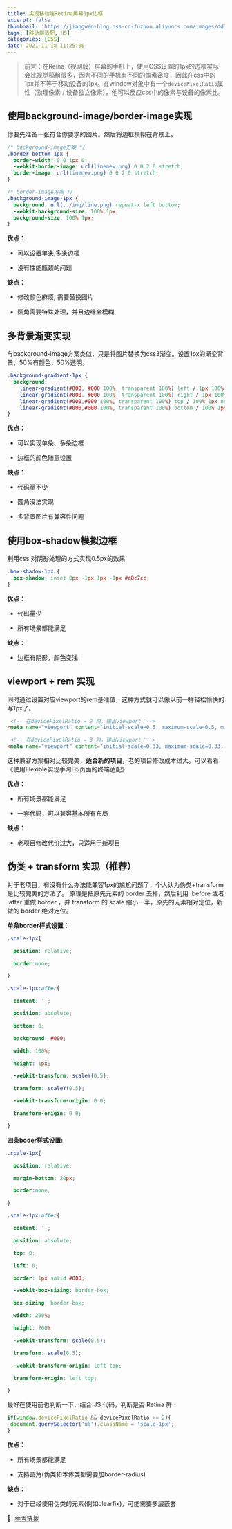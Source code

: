 ```yaml
---
title: 实现移动端Retina屏幕1px边框
excerpt: false
thumbnail: 'https://jiangwen-blog.oss-cn-fuzhou.aliyuncs.com/images/dd3e880811ebb6e017c2d2eca2.webp'
tags: [移动端适配, H5]
categories: [CSS]
date: 2021-11-18 11:25:00
---
```


> 前言：在Reina（视网膜）屏幕的手机上，使用CSS设置的1px的边框实际会比视觉稿粗很多，因为不同的手机有不同的像素密度，因此在css中的1px并不等于移动设备的1px。在window对象中有一个`devicePixelRatio`属性（物理像素 / 设备独立像素），他可以反应css中的像素与设备的像素比。

## 使用background-image/border-image实现

你要先准备一张符合你要求的图片。然后将边框模拟在背景上。

```css
/* background-image方案 */
.border-bottom-1px {
  border-width: 0 0 1px 0;
  -webkit-border-image: url(linenew.png) 0 0 2 0 stretch;
  border-image: url(linenew.png) 0 0 2 0 stretch;
}

/* border-image方案 */
.background-image-1px {
  background: url(../img/line.png) repeat-x left bottom;
  -webkit-background-size: 100% 1px;
  background-size: 100% 1px;
}
```

**优点：**

- 可以设置单条,多条边框

- 没有性能瓶颈的问题

**缺点：**

- 修改颜色麻烦, 需要替换图片

- 圆角需要特殊处理，并且边缘会模糊

## 多背景渐变实现

与background-image方案类似，只是将图片替换为css3渐变。设置1px的渐变背景，50%有颜色，50%透明。

```css
.background-gradient-1px {
  background:
    linear-gradient(#000, #000 100%, transparent 100%) left / 1px 100% no-repeat,
    linear-gradient(#000, #000 100%, transparent 100%) right / 1px 100% no-repeat,
    linear-gradient(#000,#000 100%, transparent 100%) top / 100% 1px no-repeat,
    linear-gradient(#000,#000 100%, transparent 100%) bottom / 100% 1px no-repeat
}
```

**优点：**

- 可以实现单条、多条边框

- 边框的颜色随意设置

**缺点：**

- 代码量不少

- 圆角没法实现

- 多背景图片有兼容性问题

## 使用box-shadow模拟边框

利用css 对阴影处理的方式实现0.5px的效果

```css
.box-shadow-1px {
  box-shadow: inset 0px -1px 1px -1px #c8c7cc;
}
```

**优点：**

- 代码量少

- 所有场景都能满足

**缺点：**

- 边框有阴影，颜色变浅

## viewport + rem 实现

同时通过设置对应viewport的rem基准值，这种方式就可以像以前一样轻松愉快的写1px了。

```html
 <!-- 在devicePixelRatio = 2 时，输出viewport：-->
<meta name="viewport" content="initial-scale=0.5, maximum-scale=0.5, minimum-scale=0.5, user-scalable=no">

 <!-- 在devicePixelRatio = 3 时，输出viewport：-->
<meta name="viewport" content="initial-scale=0.33, maximum-scale=0.33, minimum-scale=0.33, user-scalable=no">
```

这种兼容方案相对比较完美，**适合新的项目**，老的项目修改成本过大。可以看看《使用Flexible实现手淘H5页面的终端适配》

**优点：**

- 所有场景都能满足

- 一套代码，可以兼容基本所有布局

**缺点：**

- 老项目修改代价过大，只适用于新项目

## 伪类 + transform 实现（推荐）

对于老项目，有没有什么办法能兼容1px的尴尬问题了，个人认为伪类+transform是比较完美的方法了。
原理是把原先元素的 border 去掉，然后利用 :before 或者 :after 重做 border ，并 transform 的 scale 缩小一半，原先的元素相对定位，新做的 border 绝对定位。

**单条border样式设置：**

```css
.scale-1px{

  position: relative;

  border:none;

}

.scale-1px:after{

  content: '';

  position: absolute;

  bottom: 0;

  background: #000;

  width: 100%;

  height: 1px;

  -webkit-transform: scaleY(0.5);

  transform: scaleY(0.5);

  -webkit-transform-origin: 0 0;

  transform-origin: 0 0;

}
```

**四条boder样式设置:**

```css
.scale-1px{

  position: relative;

  margin-bottom: 20px;

  border:none;

}

.scale-1px:after{

  content: '';

  position: absolute;

  top: 0;

  left: 0;

  border: 1px solid #000;

  -webkit-box-sizing: border-box;

  box-sizing: border-box;

  width: 200%;

  height: 200%;

  -webkit-transform: scale(0.5);

  transform: scale(0.5);

  -webkit-transform-origin: left top;

  transform-origin: left top;

}
```

最好在使用前也判断一下，结合 JS 代码，判断是否 Retina 屏：

```js
if(window.devicePixelRatio && devicePixelRatio >= 2){
 document.querySelector('ul').className = 'scale-1px';
}
```

**优点：**

- 所有场景都能满足

- 支持圆角(伪类和本体类都需要加border-radius)

**缺点：**

- 对于已经使用伪类的元素(例如clearfix)，可能需要多层嵌套



🔗: [参考链接](https://mp.weixin.qq.com/s?__biz=MjM5MDA2MTI1MA==&amp;mid=2649088476&amp;idx=3&amp;sn=44893ca9980310c02a8b1b63f2145fd5&amp;chksm=be5bc671892c4f6791cd6a60dbcd72918c682cf5e5cf36baf421e9829d7f48014f92cc50fc2a&amp;scene=27 )

